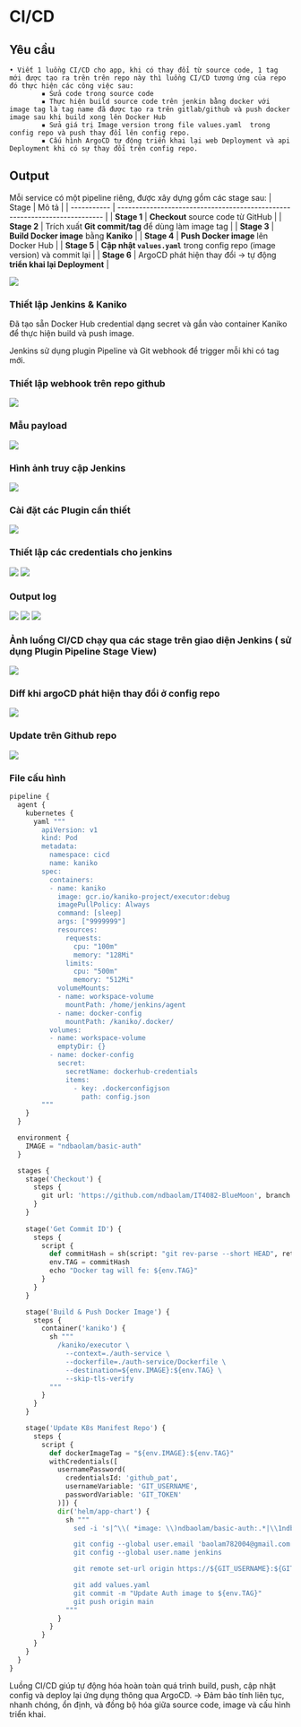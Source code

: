 # CI/CD
## Yêu cầu
    • Viết 1 luồng CI/CD cho app, khi có thay đổi từ source code, 1 tag mới được tạo ra trên trên repo này thì luồng CI/CD tương ứng của repo đó thực hiện các công việc sau:
            ▪ Sửa code trong source code
            ▪ Thực hiện build source code trên jenkin bằng docker với image tag là tag name đã được tạo ra trên gitlab/github và push docker image sau khi build xong lên Docker Hub
            ▪ Sửa giá trị Image version trong file values.yaml  trong config repo và push thay đổi lên config repo. 
            ▪ Cấu hình ArgoCD tự động triển khai lại web Deployment và api Deployment khi có sự thay đổi trên config repo.

## Output

Mỗi service có một pipeline riêng, được xây dựng gồm các stage sau:
| Stage       | Mô tả                                                                      |
| ----------- | -------------------------------------------------------------------------- |
| **Stage 1** | **Checkout** source code từ GitHub                                         |
| **Stage 2** | Trích xuất **Git commit/tag** để dùng làm image tag                        |
| **Stage 3** | **Build Docker image** bằng **Kaniko**                                     |
| **Stage 4** | **Push Docker image** lên Docker Hub                                       |
| **Stage 5** | **Cập nhật `values.yaml`** trong config repo (image version) và commit lại |
| **Stage 6** | ArgoCD phát hiện thay đổi → tự động **triển khai lại Deployment**          |

![](./images/images.png)

### Thiết lập Jenkins & Kaniko
Đã tạo sẵn Docker Hub credential dạng secret và gắn vào container Kaniko để thực hiện build và push image.

Jenkins sử dụng plugin Pipeline và Git webhook để trigger mỗi khi có tag mới.

### Thiết lập webhook trên repo github

![](./images/Screenshot%20From%202025-06-23%2015-51-10.png)

### Mẫu payload

![](./images/Screenshot%20From%202025-06-23%2015-51-59.png)

### Hình ảnh truy cập Jenkins
![](./images/Screenshot%20From%202025-06-23%2020-34-30.png)

### Cài đặt các Plugin cần thiết
![](./images/Screenshot%20From%202025-06-23%2021-45-09.png)

### Thiết lập các credentials cho jenkins

![](./images/Screenshot%20From%202025-06-14%2016-46-43.png)
![](./images/Screenshot%20From%202025-06-23%2021-55-40.png)

### Output log

![](./images/Screenshot%20From%202025-06-19%2002-32-58.png)
![](./images/Screenshot%20From%202025-06-19%2002-36-23.png)
![](./images/Screenshot%20From%202025-06-19%2004-47-32.png)

### Ảnh luồng CI/CD chạy qua các stage trên giao diện Jenkins ( sử dụng Plugin Pipeline Stage View)

![](./images/Screenshot%20From%202025-06-22%2014-34-45.png)

### Diff khi argoCD phát hiện thay đổi ở config repo

![](./images/Screenshot%20From%202025-06-20%2003-15-03.png)

### Update trên Github repo

![](./images/Screenshot%20From%202025-06-23%2015-40-39.png)

### File cấu hình

```python
pipeline {
  agent {
    kubernetes {            
      yaml """
        apiVersion: v1
        kind: Pod
        metadata:
          namespace: cicd
          name: kaniko
        spec:
          containers:                          
          - name: kaniko
            image: gcr.io/kaniko-project/executor:debug
            imagePullPolicy: Always
            command: [sleep]
            args: ["9999999"]
            resources:
              requests:
                cpu: "100m"
                memory: "128Mi"
              limits:
                cpu: "500m"
                memory: "512Mi"
            volumeMounts:
            - name: workspace-volume
              mountPath: /home/jenkins/agent
            - name: docker-config
              mountPath: /kaniko/.docker/
          volumes:          
          - name: workspace-volume
            emptyDir: {}          
          - name: docker-config
            secret:
              secretName: dockerhub-credentials
              items:
                - key: .dockerconfigjson
                  path: config.json
        """
    }
  }

  environment {
    IMAGE = "ndbaolam/basic-auth"    
  }

  stages {
    stage('Checkout') {
      steps {
        git url: 'https://github.com/ndbaolam/IT4082-BlueMoon', branch: 'main'
      }
    }
    
    stage('Get Commit ID') {
      steps {
        script {
          def commitHash = sh(script: "git rev-parse --short HEAD", returnStdout: true).trim()
          env.TAG = commitHash
          echo "Docker tag will fe: ${env.TAG}"
        }
      }
    }

    stage('Build & Push Docker Image') {      
      steps {
        container('kaniko') {
          sh """
            /kaniko/executor \
              --context=./auth-service \
              --dockerfile=./auth-service/Dockerfile \
              --destination=${env.IMAGE}:${env.TAG} \
              --skip-tls-verify
          """
        }
      }
    }

    stage('Update K8s Manifest Repo') {
      steps {
        script {
          def dockerImageTag = "${env.IMAGE}:${env.TAG}"
          withCredentials([
            usernamePassword(
              credentialsId: 'github_pat',
              usernameVariable: 'GIT_USERNAME',
              passwordVariable: 'GIT_TOKEN'
            )]) {
            dir('helm/app-chart') {
              sh """
                sed -i 's|^\\( *image: \\)ndbaolam/basic-auth:.*|\\1ndbaolam/basic-auth:${TAG}|' values.yaml

                git config --global user.email 'baolam782004@gmail.com'
                git config --global user.name jenkins

                git remote set-url origin https://${GIT_USERNAME}:${GIT_TOKEN}@github.com/ndbaolam/IT4082-BlueMoon.git

                git add values.yaml
                git commit -m "Update Auth image to ${env.TAG}"
                git push origin main
              """
            }
          }
        }        
      }
    }
  }
}
```

Luồng CI/CD giúp tự động hóa hoàn toàn quá trình build, push, cập nhật config và deploy lại ứng dụng thông qua ArgoCD.
→ Đảm bảo tính liên tục, nhanh chóng, ổn định, và đồng bộ hóa giữa source code, image và cấu hình triển khai.